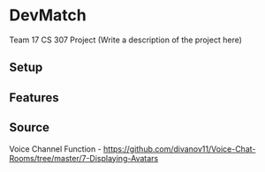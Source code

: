 # DevMatch
Team 17 CS 307 Project
(Write a description of the project here)

## Setup

## Features



## Source
Voice Channel Function - https://github.com/divanov11/Voice-Chat-Rooms/tree/master/7-Displaying-Avatars 
